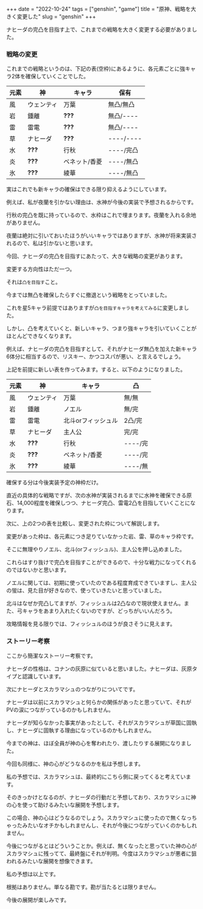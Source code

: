 +++
date = "2022-10-24"
tags = ["genshin", "game"]
title = "原神、戦略を大きく変更した"
slug = "genshin"
+++

ナヒーダの完凸を目指す上で、これまでの戦略を大きく変更する必要がありました。

### 戦略の変更

これまでの戦略というのは、下記の表(空枠)にあるように、各元素ごとに強キャラ2体を確保していくことでした。

|元素|神|キャラ|保有|
|---|---|---|---|
|風|ウェンティ|万葉|無凸/無凸|
|岩|鍾離|**???**|無凸/----|
|雷|雷電|**???**|無凸/----|
|草|ナヒーダ|**???**|----/----|
|水|**???**|行秋|----/完凸|
|炎|**???**|ベネット/香菱|----/無凸|
|氷|**???**|綾華|----/無凸|

実はこれでも新キャラの確保はできる限り抑えるようにしています。

例えば、私が夜蘭を引かない理由は、水神が今後の実装で予想されるからです。

行秋の完凸を既に持っているので、水枠はこれで埋まります。夜蘭を入れる余地がありません。

夜蘭は絶対に引いておいたほうがいいキャラではありますが、水神が将来実装されるので、私は引かないと思います。

今回、ナヒーダの完凸を目指すにあたって、大きな戦略の変更があります。

変更する方向性はただ一つ。

それは`凸を目指す`こと。

今までは無凸を確保したらすぐに撤退という戦略をとっていました。

これを星5キャラ前提ではありますが`凸を目指すキャラを考えてみる`に変更しました。

しかし、凸を考えていくと、新しいキャラ、つまり強キャラを引いていくことがほとんどできなくなります。

例えば、ナヒーダの完凸を目指すとして、それがナヒーダ無凸を加えた新キャラ6体分に相当するので、リスキー、かつコスパが悪い、と言えるでしょう。

上記を前提に新しい表を作ってみます。すると、以下のようになりました。

|元素|神|キャラ|凸|
|---|---|---|---|
|風|ウェンティ|万葉|無/無|
|岩|鍾離|ノエル|無/完|
|雷|雷電|北斗orフィッシュル|2凸/完|
|草|ナヒーダ|主人公|完/完|
|水|**???**|行秋|----/完|
|炎|**???**|ベネット/香菱|----/完|
|氷|**???**|綾華|----/無|

確保する分は今後実装予定の神枠だけ。

直近の具体的な戦略ですが、次の水神が実装されるまでに水神を確保できる原石、14,000程度を確保しつつ、ナヒーダ完凸、雷電2凸を目指していくことになります。

次に、上の2つの表を比較し、変更された枠について解説します。

変更があった枠は、各元素につき足りていなかった岩、雷、草のキャラ枠です。

そこに無理やりノエル、北斗(orフィッシュル)、主人公を押し込めました。

これらはすり抜けで完凸を目指すことができるので、十分な戦力になってくれるのではないかと思います。

ノエルに関しては、初期に使っていたのである程度育成できていますし、主人公の蛍は、見た目が好きなので、使っていきたいと思っていました。

北斗はなぜか完凸してますが、フィッシュルは2凸なので現状使えません。また、弓キャラをあまり入れたくないのですが、どっちがいいんだろう。

攻略情報を見る限りでは、フィッシュルのほうが良さそうに見えます。

### ストーリー考察

ここから簡潔なストーリー考察です。

ナヒーダの性格は、コナンの灰原に似ていると思いました。ナヒーダは、灰原タイプと認識しています。

次にナヒーダとスカラマシュのつながりについてです。

ナヒーダは以前にスカラマシュと何らかの関係があったと思っていて、それがPVの涙につながっているのかもしれません。

ナヒーダが知らなかった事実があったとして、それがスカラマシュが草国に固執し、ナヒーダに固執する理由になっているのかもしれません。

今までの神は、ほぼ全員が神の心を奪われたり、渡したりする展開になりました。

今回も同様に、神の心がどうなるのかを私は予想します。

私の予想では、スカラマシュは、最終的にこちら側に戻ってくると考えています。

そのきっかけとなるのが、ナヒーダの行動だと予想しており、スカラマシュに神の心を使って助けるみたいな展開を予想します。

この場合、神の心はどうなるのでしょう。スカラマシュに使ったので無くなっちゃったみたいなオチかもしれませんし、それが今後につながっていくのかもしれません。

今後につながるとはどういうことか。例えば、無くなったと思っていた神の心がスカラマシュに残ってて、最終盤にそれが判明。今度はスカラマシュが悪者に狙われるみたいな展開を想像できます。

私の予想は以上です。

根拠はありません。単なる勘です。勘が当たるとは限りません。

今後の展開が楽しみです。
